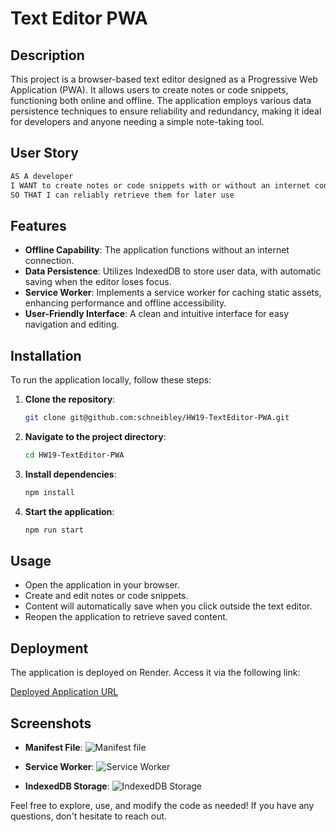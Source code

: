 # Text Editor PWA

## Description

This project is a browser-based text editor designed as a Progressive Web Application (PWA). It allows users to create notes or code snippets, functioning both online and offline. The application employs various data persistence techniques to ensure reliability and redundancy, making it ideal for developers and anyone needing a simple note-taking tool.

## User Story

```md
AS A developer
I WANT to create notes or code snippets with or without an internet connection
SO THAT I can reliably retrieve them for later use
```

## Features

- **Offline Capability**: The application functions without an internet connection.
- **Data Persistence**: Utilizes IndexedDB to store user data, with automatic saving when the editor loses focus.
- **Service Worker**: Implements a service worker for caching static assets, enhancing performance and offline accessibility.
- **User-Friendly Interface**: A clean and intuitive interface for easy navigation and editing.

## Installation

To run the application locally, follow these steps:

1. **Clone the repository**:
   ```bash
   git clone git@github.com:schneibley/HW19-TextEditor-PWA.git
   ```
2. **Navigate to the project directory**:
   ```bash
   cd HW19-TextEditor-PWA
   ```
3. **Install dependencies**:
   ```bash
   npm install
   ```
4. **Start the application**:
   ```bash
   npm run start
   ```

## Usage

- Open the application in your browser.
- Create and edit notes or code snippets.
- Content will automatically save when you click outside the text editor.
- Reopen the application to retrieve saved content.

## Deployment

The application is deployed on Render. Access it via the following link:

[Deployed Application URL](https://hw19-texteditor-pwa.onrender.com)

## Screenshots


- **Manifest File**: ![Manifest file](https://github.com/user-attachments/assets/02c9ef65-b1be-4ec5-a479-f719ece076f9)

- **Service Worker**: ![Service Worker](https://github.com/user-attachments/assets/9d3385c2-19e2-436e-9c6f-326a92e7561b)

- **IndexedDB Storage**: ![IndexedDB Storage](https://github.com/user-attachments/assets/c4f1bfd2-ce62-4aee-882d-93c46ee1d5cc)


 Feel free to explore, use, and modify the code as needed! If you have any questions, don't hesitate to reach out.
